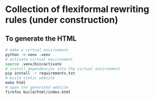 # Collection of flexiformal rewriting rules (under construction)




## To generate the HTML

```bash
# make a virtual environment
python -m venv .venv
# activate virtual environment
source .venv/bin/activate
# install dependencies into the virtual environment
pip install -r requirements.txt
# build static website
make html
# open the generated website
firefox build/html/index.html
```




